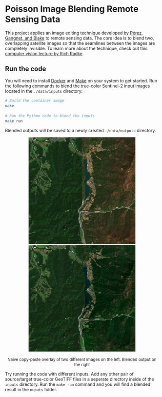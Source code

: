 # Poisson Image Blending Remote Sensing Data
This project applies an image editing technique developed by [Pérez, Gangnet, and Blake](https://www.cs.jhu.edu/~misha/Fall07/Papers/Perez03.pdf) to remote sensing data. The core idea is to blend two, overlapping satellite images so that the seamlines between the images are completely invisible. To learn more about the technique, check out this [computer vision lecture by Rich Radke](https://www.youtube.com/watch?v=UcTJDamstdk).
 
## Run the code
You will need to install [Docker](https://www.docker.com/) and [Make](https://www.gnu.org/software/make/manual/make.html) on your system to get started. Run the following commands to blend the true-color Sentinel-2 input images located in the `./data/inputs` directory:

```sh
# Build the container image
make

# Run the Python code to blend the inputs
make run
```

Blended outputs will be saved to a newly created `./data/outputs` directory.

<p align="center">
  <img width="350" height="350" src="data/example/naive.jpg">
  <img width="350" height="350" src="data/example/result.jpg">
</p>
<p align="center">
   <font size="2"> Naive copy-paste overlay of two different images on the left. Blended output on the right </font>
</p>

Try running the code with different inputs. Add any other pair of source/target true-color GeoTIFF files in a seperate directory inside of the `inputs` directory. Run the `make run` command and you will find a blended result in the `ouputs` folder.

